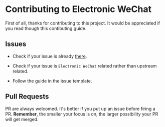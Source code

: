 # Contributing to Electronic WeChat

First of all, thanks for contributing to this project. It would be appreciated if you read though this contibuting guide.

## Issues

- Check if your issue is already [there](https://github.com/geeeeeeeeek/electronic-wechat). 

- Check if your issue is `Electronic WeChat` related rather than upstream related.

- Follow the guide in the issue template.

## Pull Requests

PR are always welcomed. It's better if you put up an issue before firing a PR. **Remember**, the smaller your focus is on, the larger possibility your PR will get merged.
